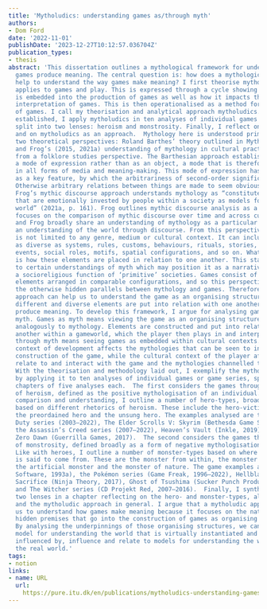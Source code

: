 ```yaml
---
title: 'Mytholudics: understanding games as/through myth'
authors:
- Dom Ford
date: '2022-11-01'
publishDate: '2023-12-27T10:12:57.036704Z'
publication_types:
- thesis
abstract: 'This dissertation outlines a mythological framework for understanding how
  games produce meaning. The central question is: how does a mythological approach
  help to understand the way games make meaning? I first theorise mythology as it
  applies to games and play. This is expressed through a cycle showing how mythology
  is embedded into the production of games as well as how it impacts the playing and
  interpretation of games. This is then operationalised as a method for the analysis
  of games. I call my theorisation and analytical approach mytholudics. With this
  established, I apply mytholudics in ten analyses of individual games or game series,
  split into two lenses: heroism and monstrosity. Finally, I reflect on these analyses
  and on mytholudics as an approach.  Mythology here is understood primarily from
  two theoretical perspectives: Roland Barthes’ theory outlined in Mythologies (1972/2009)
  and Frog’s (2015, 2021a) understanding of mythology in cultural practice and discourse
  from a folklore studies perspective. The Barthesian approach establishes myth as
  a mode of expression rather than as an object, a mode that is therefore prevalent
  in all forms of media and meaning-making. This mode of expression has naturalisation
  as a key feature, by which the arbitrariness of second-order signification is masked.
  Otherwise arbitrary relations between things are made to seem obvious and natural.
  Frog’s mythic discourse approach understands mythology as “constituted of signs
  that are emotionally invested by people within a society as models for knowing the
  world” (2021a, p. 161). Frog outlines mythic discourse analysis as a method which
  focuses on the comparison of mythic discourse over time and across cultures.  Barthes
  and Frog broadly share an understanding of mythology as a particular way of communicating
  an understanding of the world through discourse. From this perspective, mythology
  is not limited to any genre, medium or cultural context. It can include phenomena
  as diverse as systems, rules, customs, behaviours, rituals, stories, characters,
  events, social roles, motifs, spatial configurations, and so on. What is important
  is how these elements are placed in relation to one another. This stands in contrast
  to certain understandings of myth which may position it as a narrative genre or
  a socioreligious function of ‘primitive’ societies. Games consist of the same diverse
  elements arranged in comparable configurations, and so this perspective highlights
  the otherwise hidden parallels between mythology and games. Therefore, a mythological
  approach can help us to understand the game as an organising structure in which
  different and diverse elements are put into relation with one another in order to
  produce meaning. To develop this framework, I argue for analysing games as and through
  myth. Games as myth means viewing the game as an organising structure that works
  analogously to mythology. Elements are constructed and put into relation with one
  another within a gameworld, which the player then plays in and interprets. Games
  through myth means seeing games as embedded within cultural contexts. The cultural
  context of development affects the mythologies that can be seen to influence the
  construction of the game, while the cultural context of the player affects how they
  relate to and interact with the game and the mythologies channelled through it.
  With the theorisation and methodology laid out, I exemplify the mytholudic approach
  by applying it to ten analyses of individual games or game series, split into two
  chapters of five analyses each.  The first considers the games through the lens
  of heroism, defined as the positive mythologisation of an individual. To help with
  comparison and understanding, I outline a number of hero-types, broad categories
  based on different rhetorics of heroism. These include the hero-victim, the hero-sceptic,
  the preordained hero and the unsung hero. The examples analysed are the Call of
  Duty series (2003–2022), The Elder Scrolls V: Skyrim (Bethesda Game Studios, 2011),
  the Assassin’s Creed series (2007–2022), Heaven’s Vault (Inkle, 2019) and Horizon
  Zero Dawn (Guerrilla Games, 2017).  The second considers the games through the lens
  of monstrosity, defined broadly as a form of negative mythologisation of an entity.
  Like with heroes, I outline a number of monster-types based on where their monstrosity
  is said to come from. These are the monster from within, the monster from without,
  the artificial monster and the monster of nature. The game examples are Doom (id
  Software, 1993a), the Pokémon series (Game Freak, 1996–2022), Hellblade: Senua’s
  Sacrifice (Ninja Theory, 2017), Ghost of Tsushima (Sucker Punch Productions, 2020a)
  and The Witcher series (CD Projekt Red, 2007–2016).  Finally, I synthesise these
  two lenses in a chapter reflecting on the hero- and monster-types, all ten analyses
  and the mytholudic approach in general. I argue that a mytholudic approach helps
  us to understand how games make meaning because it focuses on the naturalised and
  hidden premises that go into the construction of games as organising structures.
  By analysing the underpinnings of those organising structures, we can outline the
  model for understanding the world that is virtually instantiated and how they are
  influenced by, influence and relate to models for understanding the world—mythologies—in
  the real world.'
tags:
- notion
links:
- name: URL
  url: 
    https://pure.itu.dk/en/publications/mytholudics-understanding-games-asthrough-myth
---
```

